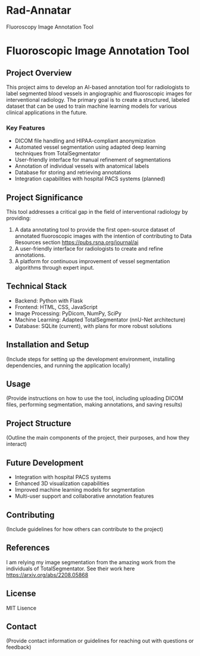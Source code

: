 # Rad-Annatar
Fluoroscopy Image Annotation Tool
# Fluoroscopic Image Annotation Tool

## Project Overview

This project aims to develop an AI-based annotation tool for radiologists to label segmented blood vessels in angiographic and fluoroscopic images for interventional radiology. The primary goal is to create a structured, labeled dataset that can be used to train machine learning models for various clinical applications in the future.

### Key Features

- DICOM file handling and HIPAA-compliant anonymization
- Automated vessel segmentation using adapted deep learning techniques from TotalSegmentator
- User-friendly interface for manual refinement of segmentations
- Annotation of individual vessels with anatomical labels
- Database for storing and retrieving annotations
- Integration capabilities with hospital PACS systems (planned)

## Project Significance

This tool addresses a critical gap in the field of interventional radiology by providing:

1. A data annotating tool to provide the first open-source dataset of annotated fluoroscopic images with the intention of contributing to Data Resources section https://pubs.rsna.org/journal/ai
2. A user-friendly interface for radiologists to create and refine annotations.
3. A platform for continuous improvement of vessel segmentation algorithms through expert input.

## Technical Stack

- Backend: Python with Flask
- Frontend: HTML, CSS, JavaScript
- Image Processing: PyDicom, NumPy, SciPy
- Machine Learning: Adapted TotalSegmentator (nnU-Net architecture)
- Database: SQLite (current), with plans for more robust solutions

## Installation and Setup

(Include steps for setting up the development environment, installing dependencies, and running the application locally)

## Usage

(Provide instructions on how to use the tool, including uploading DICOM files, performing segmentation, making annotations, and saving results)

## Project Structure

(Outline the main components of the project, their purposes, and how they interact)

## Future Development

- Integration with hospital PACS systems
- Enhanced 3D visualization capabilities
- Improved machine learning models for segmentation
- Multi-user support and collaborative annotation features

## Contributing

(Include guidelines for how others can contribute to the project)

## References
I am relying my image segmentation from the amazing work from the individuals of TotalSegmentator. See their work here https://arxiv.org/abs/2208.05868

## License

MIT Lisence

## Contact

(Provide contact information or guidelines for reaching out with questions or feedback)
